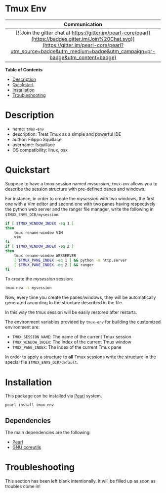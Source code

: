 Tmux Env
========

|Communication|
|:-----------:|
| [![Join the gitter chat at https://gitter.im/pearl-core/pearl](https://badges.gitter.im/Join%20Chat.svg)](https://gitter.im/pearl-core/pearl?utm_source=badge&utm_medium=badge&utm_campaign=pr-badge&utm_content=badge) |

**Table of Contents**
- [Description](#description)
- [Quickstart](#quickstart)
- [Installation](#installation)
- [Troubleshooting](#troubleshooting)

Description
===========
- name: `tmux-env`
- description: Treat Tmux as a simple and powerful IDE
- author: Filippo Squillace
- username: fsquillace
- OS compatibility: linux, osx

Quickstart
==========
Suppose to have a tmux session named *mysession*, `tmux-env` allows you
to describe the session structure with pre-defined panes
and windows.

For instance, in order to create the *mysession* with two windows, the first one
with a Vim editor and second one with two panes having respectively the python web server and
the ranger file manager, write the following in `$TMUX_ENVS_DIR/mysession`:

```sh
if [ $TMUX_WINDOW_INDEX -eq 1 ]
then
    tmux rename-window VIM
    vim
fi
if [ $TMUX_WINDOW_INDEX -eq 2 ]
then
    tmux rename-window WEBSERVER
    [ $TMUX_PANE_INDEX -eq 1 ] && python -m http.server
    [ $TMUX_PANE_INDEX -eq 2 ] && ranger
fi
```

To create the *mysession* session:
```sh
tmux new -s mysession
```

Now, every time you create the panes/windows, they will be
automatically generated according to the structure described in the file.

In this way the tmux session will be easily restored after restarts.

The environment variables provided by `tmux-env` for building the customized environment are:

- `TMUX_SESSION_NAME`: The name of the current Tmux session
- `TMUX_WINDOW_INDEX`: The index of the current Tmux window
- `TMUX_PANE_INDEX`: The index of the current Tmux pane

In order to apply a structure to **all** Tmux sessions write the structure in the special file `$TMUX_ENVS_DIR/default`.

Installation
============
This package can be installed via [Pearl](https://github.com/pearl-core/pearl) system.

```sh
pearl install tmux-env
```

Dependencies
------------
The main dependencies are the following:

- [Pearl](https://github.com/pearl-core/pearl)
- [GNU coreutils](https://www.gnu.org/software/coreutils/)

Troubleshooting
===============
This section has been left blank intentionally.
It will be filled up as soon as troubles come in!
